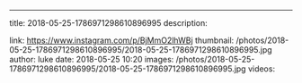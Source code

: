 ---
title: 2018-05-25-1786971298610896995
description: 

link: https://www.instagram.com/p/BjMmO2lhWBj
thumbnail: /photos/2018-05-25-1786971298610896995/2018-05-25-1786971298610896995.jpg
author: luke
date: 2018-05-25 10:20
images: /photos/2018-05-25-1786971298610896995/2018-05-25-1786971298610896995.jpg
videos: 
